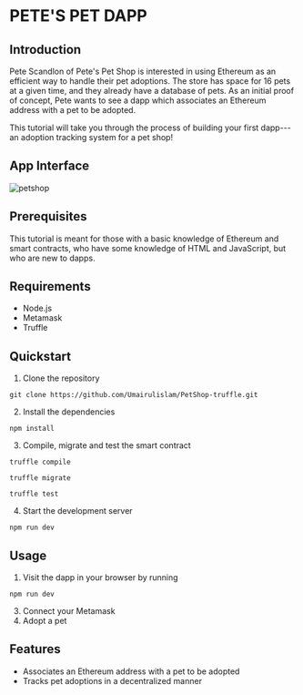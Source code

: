 # PETE'S PET DAPP

## Introduction

Pete Scandlon of Pete's Pet Shop is interested in using Ethereum as an efficient way to handle their pet adoptions. The store has space for 16 pets at a given time, and they already have a database of pets. As an initial proof of concept, Pete wants to see a dapp which associates an Ethereum address with a pet to be adopted.

This tutorial will take you through the process of building your first dapp---an adoption tracking system for a pet shop!

## App Interface

![petshop](C:\Users\umair\OneDrive\Pictures\Screenshots/petshop.png)

## Prerequisites

This tutorial is meant for those with a basic knowledge of Ethereum and smart contracts, who have some knowledge of HTML and JavaScript, but who are new to dapps.

## Requirements

- Node.js
- Metamask
- Truffle

## Quickstart

1. Clone the repository

```
git clone https://github.com/Umairulislam/PetShop-truffle.git
```

2. Install the dependencies

```
npm install
```

3. Compile, migrate and test the smart contract

```
truffle compile
```

```
truffle migrate
```

```
truffle test
```

4. Start the development server

```
npm run dev
```

## Usage

1. Visit the dapp in your browser by running

```
npm run dev
```

3. Connect your Metamask
4. Adopt a pet

## Features

- Associates an Ethereum address with a pet to be adopted
- Tracks pet adoptions in a decentralized manner

